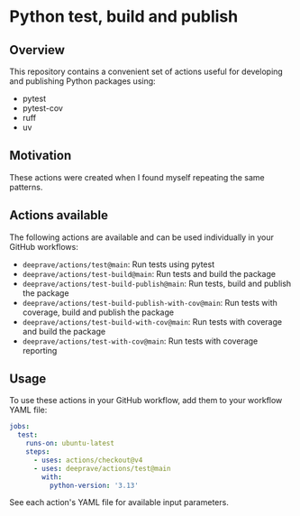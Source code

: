 # Python test, build and publish

## Overview

This repository contains a convenient set of actions useful for developing
and publishing Python packages using:

- pytest
- pytest-cov
- ruff
- uv

## Motivation

These actions were created when I found myself repeating the same patterns.

## Actions available

The following actions are available and can be used individually in your GitHub workflows:

- `deeprave/actions/test@main`: Run tests using pytest
- `deeprave/actions/test-build@main`: Run tests and build the package
- `deeprave/actions/test-build-publish@main`: Run tests, build and publish the package
- `deeprave/actions/test-build-publish-with-cov@main`: Run tests with coverage, build and publish the package
- `deeprave/actions/test-build-with-cov@main`: Run tests with coverage and build the package
- `deeprave/actions/test-with-cov@main`: Run tests with coverage reporting

## Usage

To use these actions in your GitHub workflow, add them to your workflow YAML file:

```yaml
jobs:
  test:
    runs-on: ubuntu-latest
    steps:
      - uses: actions/checkout@v4
      - uses: deeprave/actions/test@main
        with:
          python-version: '3.13'
```

See each action's YAML file for available input parameters.
